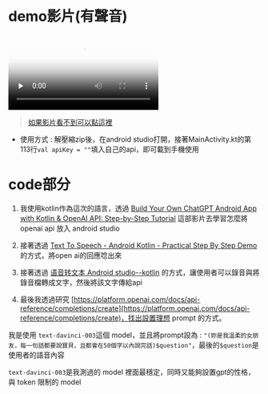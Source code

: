 # demo影片(有聲音)

<video id="video" controls="" preload="none" poster="demo"  controls loop autoplay> <source id="mp4" src="https://drive.google.com/file/d/1_UA0sbevlQVE_fNh4y2TtQeY34v608af/view?usp=sharing" type="video/mp4"></videos>

>[如果影片看不到可以點這裡](https://drive.google.com/file/d/1_UA0sbevlQVE_fNh4y2TtQeY34v608af/view?usp=sharing)

- 使用方式 : 解壓縮zip後，在android studio打開，接著MainActivity.kt的第113行`val apiKey = ""`填入自己的api，即可載到手機使用

# code部分

1. 我使用kotlin作為這次的語言，透過 [Build Your Own ChatGPT Android App with Kotlin & OpenAI API: Step-by-Step Tutorial](https://www.youtube.com/watch?v=bLktoOzb4R0) 這部影片去學習怎麼將 openai api 放入 android studio

2. 接著透過 [Text To Speech - Android Kotlin - Practical Step By Step Demo](https://www.youtube.com/watch?v=Iw_fwbnbz-w) 的方式，將open ai的回應唸出來

3. 接著透過 [语音转文本 Android studio--kotlin](https://blog.csdn.net/weixin_45562000/article/details/106241636) 的方式，讓使用者可以錄音與將錄音檔轉成文字，然後將該文字傳給api

4. 最後我透過研究 [https://platform.openai.com/docs/api-reference/completions/create](https://platform.openai.com/docs/api-reference/completions/create)，找出設置理想 prompt 的方式。

我是使用 `text-davinci-003`這個 model，並且將prompt設為 : `"(妳是我溫柔的女朋友，每一句話都要說寶貝，且都會在50個字以內說完話)$question"`，最後的`$question`是使用者的語音內容

`text-davinci-003`是我測過的 model 裡面最穩定，同時又能夠設置gpt的性格，與 token 限制的 model

